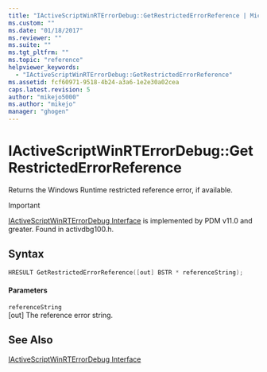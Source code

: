 ```yaml
---
title: "IActiveScriptWinRTErrorDebug::GetRestrictedErrorReference | Microsoft Docs"
ms.custom: ""
ms.date: "01/18/2017"
ms.reviewer: ""
ms.suite: ""
ms.tgt_pltfrm: ""
ms.topic: "reference"
helpviewer_keywords: 
  - "IActiveScriptWinRTErrorDebug::GetRestrictedErrorReference"
ms.assetid: fcf60971-9518-4b24-a3a6-1e2e30a02cea
caps.latest.revision: 5
author: "mikejo5000"
ms.author: "mikejo"
manager: "ghogen"
---
```

# IActiveScriptWinRTErrorDebug::GetRestrictedErrorReference
Returns the Windows Runtime restricted reference error, if available.  
  
> [!IMPORTANT]
>  [IActiveScriptWinRTErrorDebug Interface](../../winscript/reference/iactivescriptwinrterrordebug-interface.md) is implemented by PDM v11.0 and greater. Found in activdbg100.h.  
  
## Syntax  
  
```cpp  
HRESULT GetRestrictedErrorReference([out] BSTR * referenceString);  
```  
  
#### Parameters  
 `referenceString`  
 [out] The reference error string.  
  
## See Also  
 [IActiveScriptWinRTErrorDebug Interface](../../winscript/reference/iactivescriptwinrterrordebug-interface.md)